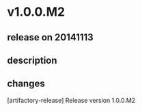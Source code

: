 # v1.0.0.M2

## release on 20141113

## description

## changes

[artifactory-release] Release version 1.0.0.M2


